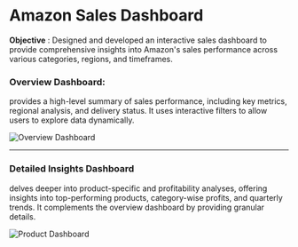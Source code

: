 # Amazon Sales Dashboard 

**Objective** : Designed and developed an interactive sales dashboard to provide comprehensive insights into Amazon's sales performance across various categories, regions, and timeframes.

### Overview Dashboard:
provides a high-level summary of sales performance, including key metrics, regional analysis, and delivery status. It uses interactive filters to allow users to explore data dynamically.

![Overview Dashboard](https://github.com/user-attachments/assets/ce10de98-584a-469f-8019-c8a71bbc5826)

----

### Detailed Insights Dashboard
delves deeper into product-specific and profitability analyses, offering insights into top-performing products, category-wise profits, and quarterly trends. It complements the overview dashboard by providing granular details.

![Product Dashboard](https://github.com/user-attachments/assets/d43b0cae-9cb2-40f0-9b8e-1f68b64d16ba)
